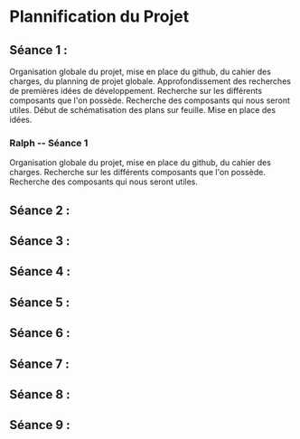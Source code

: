 # Plannification du Projet #

## Séance 1 : ##

<p> Organisation globale du projet, mise en place du github, du cahier des charges, du planning de projet globale. Approfondissement des recherches de premières idées de développement. Recherche sur les différents composants que l'on possède. Recherche des composants qui nous seront utiles. Début de schématisation des plans sur feuille. Mise en place des idées.
  
<h3> Ralph -- Séance 1 </h3>

<p> Organisation globale du projet, mise en place du github, du cahier des charges. Recherche sur les différents composants que l'on possède. Recherche des composants qui nous seront utiles. </p>



## Séance 2 : ##

## Séance 3 : ##

## Séance 4 : ##

## Séance 5 : ##

## Séance 6 : ##

## Séance 7 : ##

## Séance 8 : ##

## Séance 9 : ##
